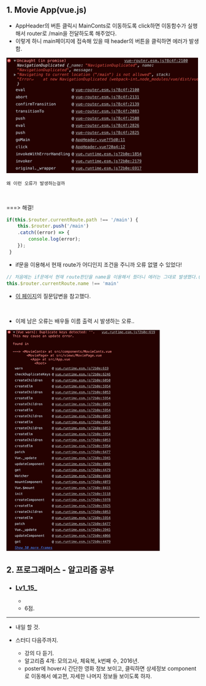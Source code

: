 <h2>1. Movie App(vue.js) </h2>

- AppHeader의 버튼 클릭시 MainConts로 이동하도록 click하면 이동함수가 실행해서 router로 /main을 전달하도록 해주었다.
- 이렇게 하니 main페이지에 접속해 있을 때 header의 버튼을 클릭하면 에러가 발생함.
<img src="./imgs/200529.png" width="500px"/>

```
왜 이런 오류가 발생하는걸까
```
<br/>

===> 해결!
```javascript
if(this.$router.currentRoute.path !== '/main') { 
    this.$router.push('/main')
    .catch((error) => {
        console.log(error);          
    });
 }
```
- if문을 이용해서 현재 route가 어디인지 조건을 주니까 오류 없앨 수 있었다!
```javascript
// 처음에는 if문에서 현재 route판단을 name을 이용해서 줬더니 에러는 그대로 발생했다.(물론 catch를 줘서 에러로 뜨지는 않았다.)
this.$router.currentRoute.name !== 'main'
```
- <a href="https://stackoverflow.com/questions/58540009/got-uncaught-in-promise-navigationduplicated-error-on-invalid-credentials">이 페이지</a>의 질문답변을 참고했다.
<br/>

- 이제 남은 오류는 배우들 이름 출력 시 발생하는 오류..
<img src="./imgs/200529_2.png" width="400" />

<br/>


<h2>2. 프로그래머스 - 알고리즘 공부</h2>

- <h3><a href="">Lv1_15_</a></h3>
  
  - 
  - 6점.

     
<hr/>

- 내일 할 것.

- 스터디 다음주까지.
    - 강의 다 듣기.
    - 알고리즘 4개: 모의고사, 체육복, k번째 수, 2016년.
    - poster에 hover시 간단한 영화 정보 보이고, 클릭하면 상세정보 component로 이동해서 예고편, 자세한 나머지 정보들 보이도록 하자.
